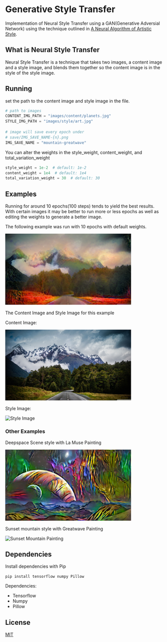 # Generative Style Transfer

Implementation of Neural Style Transfer using a GAN(Generative Adversial Network) using the technique outlined in [A Neural Algorithm of Artistic Style](https://arxiv.org/abs/1508.06576).

## What is Neural Style Transfer

Neural Style Transfer is a technique that takes two images, a content image and a style image, and blends them together so the content image is in the style of the style image.

## Running

set the path to the content image and style image in the file.

```py
# path to images
CONTENT_IMG_PATH = "images/content/planets.jpg"
STYLE_IMG_PATH = "images/style/art.jpg"

# image will save every epoch under
# save/IMG_SAVE_NAME-{n}.png
IMG_SAVE_NAME = "mountain-greatwave"
```

You can alter the weights in the style_weight, content_weight, and total_variation_weight

```py
style_weight = 1e-2  # default: 1e-2
content_weight = 1e4  # default: 1e4
total_variation_weight = 30  # default: 30
```

## Examples

Running for around 10 epochs(100 steps) tends to yield the best results. With certain images it may be better to run more or less epochs as well as editing the weights to generate a better image.

The following example was run with 10 epochs with default weights.

<img src="./save/mountain-scream/mountain-art2-9.png" alt="Blended Neural Style Image" width="400" />

The Content Image and Style Image for this example

Content Image:

<img src="./images/content/mountain.jpg" alt="Content Image" width="400" />

Style Image:

<img src="./images/style/scream.jpg" alt="Style Image" width="400" />

### Other Examples

Deepspace Scene style with La Muse Painting

<img src="./save/deepspace-art/deepspace-art-9.png" alt="Deepspace-Art Painting" width="400" >

Sunset mountain style with Greatwave Painting

<img src="./save/sunset-greatwave/sunset-greatwave-8.png" alt="Sunset Mountain Painting" width="400" />

## Dependencies

Install dependencies with Pip

`pip install tensorflow numpy Pillow`

Dependencies:

- Tensorflow
- Numpy
- Pillow

## License

[MIT](https://choosealicense.com/licenses/mit/)
